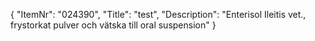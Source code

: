 {
  "ItemNr": "024390",
  "Title": "test",
  "Description": "Enterisol Ileitis vet., frystorkat pulver och vätska till oral suspension"
}